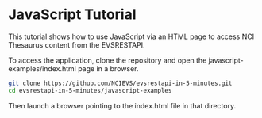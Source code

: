 JavaScript Tutorial
===================

This tutorial shows how to use JavaScript via an HTML page to access NCI Thesaurus content from the EVSRESTAPI.

To access the application, clone the repository and open the javascript-examples/index.html page in a browser.

```bash
git clone https://github.com/NCIEVS/evsrestapi-in-5-minutes.git
cd evsrestapi-in-5-minutes/javascript-examples
```

Then launch a browser pointing to the index.html file in that directory.

